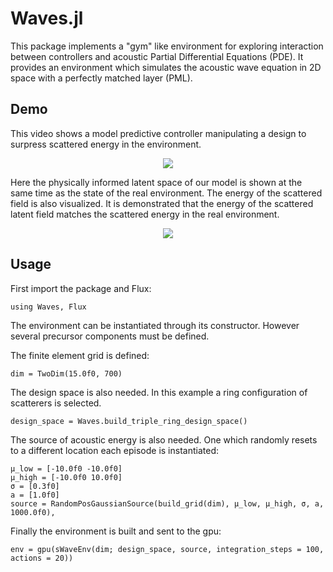 # Waves.jl

This package implements a "gym" like environment for exploring interaction between controllers and acoustic Partial Differential Equations (PDE). It provides an environment which simulates the acoustic wave equation in 2D space with a perfectly matched layer (PML). 

## Demo

This video shows a model predictive controller manipulating a design to surpress scattered energy in the environment.

<p align="center">
	<img src="https://github.com/gladisor/Waves.jl/blob/wildfire/images/mpc.gif">
</p>

Here the physically informed latent space of our model is shown at the same time as the state of the real environment. The energy of the scattered field is also visualized. It is demonstrated that the energy of the scattered latent field matches the scattered energy in the real environment.

<p align="center">
	<img src="https://github.com/gladisor/Waves.jl/blob/wildfire/images/dashboard.gif">
</p>

## Usage

First import the package and Flux:
```
using Waves, Flux
```

The environment can be instantiated through its constructor. However several precursor components must be defined.

The finite element grid is defined:
```
dim = TwoDim(15.0f0, 700)
```

The design space is also needed. In this example a ring configuration of scatterers is selected.
```
design_space = Waves.build_triple_ring_design_space()
```

The source of acoustic energy is also needed. One which randomly resets to a different location each episode is instantiated:
```
μ_low = [-10.0f0 -10.0f0]
μ_high = [-10.0f0 10.0f0]
σ = [0.3f0]
a = [1.0f0]
source = RandomPosGaussianSource(build_grid(dim), μ_low, μ_high, σ, a, 1000.0f0),
```

Finally the environment is built and sent to the gpu:
```
env = gpu(sWaveEnv(dim; design_space, source, integration_steps = 100, actions = 20))
```